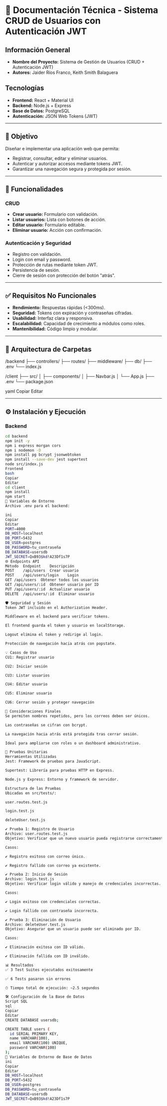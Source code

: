 # 📘 Documentación Técnica - Sistema CRUD de Usuarios con Autenticación JWT

## Información General

- **Nombre del Proyecto:** Sistema de Gestión de Usuarios (CRUD + Autenticación JWT)  
- **Autores:** Jaider Ríos Franco, Keith Smith Balaguera

## Tecnologías

- **Frontend:** React + Material UI  
- **Backend:** Node.js + Express  
- **Base de Datos:** PostgreSQL  
- **Autenticación:** JSON Web Tokens (JWT)

---

## 🎯 Objetivo

Diseñar e implementar una aplicación web que permita:

- Registrar, consultar, editar y eliminar usuarios.
- Autenticar y autorizar accesos mediante tokens JWT.
- Garantizar una navegación segura y protegida por sesión.

---

## 🔧 Funcionalidades

### CRUD

- **Crear usuario:** Formulario con validación.
- **Listar usuarios:** Lista con botones de acción.
- **Editar usuario:** Formulario editable.
- **Eliminar usuario:** Acción con confirmación.

### Autenticación y Seguridad

- Registro con validación.
- Login con email y password.
- Protección de rutas mediante token JWT.
- Persistencia de sesión.
- Cierre de sesión con protección del botón "atrás".

---

## ✅ Requisitos No Funcionales

- **Rendimiento:** Respuestas rápidas (<300ms).
- **Seguridad:** Tokens con expiración y contraseñas cifradas.
- **Usabilidad:** Interfaz clara y responsiva.
- **Escalabilidad:** Capacidad de crecimiento a módulos como roles.
- **Mantenibilidad:** Código limpio y modular.

---

## 📁 Arquitectura de Carpetas

/backend
├── controllers/
├── routes/
├── middleware/
├── db/
├── .env
└── index.js

/client
├── src/
│ ├── components/
│ ├── Navbar.js
│ └── App.js
├── .env
└── package.json

yaml
Copiar
Editar

---

## ⚙ Instalación y Ejecución

### Backend

```bash
cd backend
npm init -y
npm i express morgan cors
npm i nodemon -D
npm install pg bcrypt jsonwebtoken
npm install --save-dev jest supertest
node src/index.js
Frontend
bash
Copiar
Editar
cd client
npm install
npm start
🔐 Variables de Entorno
Archivo .env para el backend:

ini
Copiar
Editar
PORT=4000
DB_HOST=localhost
DB_PORT=5432
DB_USER=postgres
DB_PASSWORD=tu_contraseña
DB_DATABASE=usersdb
JWT_SECRET=QxB93$kd!A23Df1s7P
🌐 Endpoints API
Método	Endpoint	Descripción
POST	/api/users	Crear usuario
POST	/api/users/login	Login
GET	/api/users	Obtener todos los usuarios
GET	/api/users/:id	Obtener usuario por ID
PUT	/api/users/:id	Actualizar usuario
DELETE	/api/users/:id	Eliminar usuario

🛡 Seguridad y Sesión
Token JWT incluido en el Authorization Header.

Middleware en el backend para verificar tokens.

El frontend guarda el token y usuario en localStorage.

Logout elimina el token y redirige al login.

Protección de navegación hacia atrás con popstate.

💡 Casos de Uso
CU1: Registrar usuario

CU2: Iniciar sesión

CU3: Listar usuarios

CU4: Editar usuario

CU5: Eliminar usuario

CU6: Cerrar sesión y proteger navegación

📝 Consideraciones Finales
Se permiten nombres repetidos, pero los correos deben ser únicos.

Las contraseñas se cifran con bcrypt.

La navegación hacia atrás está protegida tras cerrar sesión.

Ideal para ampliarse con roles o un dashboard administrativo.

🧪 Pruebas Unitarias
Herramientas Utilizadas
Jest: Framework de pruebas para JavaScript.

Supertest: Librería para pruebas HTTP en Express.

Node.js y Express: Entorno y framework de servidor.

Estructura de las Pruebas
Ubicadas en src/tests/:

user.routes.test.js

login.test.js

deleteUser.test.js

✔ Prueba 1: Registro de Usuario
Archivo: user.routes.test.js
Objetivo: Verificar que un nuevo usuario pueda registrarse correctamente.

Casos:

✔ Registro exitoso con correo único.

✔ Registro fallido con correo ya existente.

✔ Prueba 2: Inicio de Sesión
Archivo: login.test.js
Objetivo: Verificar login válido y manejo de credenciales incorrectas.

Casos:

✔ Login exitoso con credenciales correctas.

✔ Login fallido con contraseña incorrecta.

✔ Prueba 3: Eliminación de Usuario
Archivo: deleteUser.test.js
Objetivo: Asegurar que un usuario puede ser eliminado por ID.

Casos:

✔ Eliminación exitosa con ID válido.

✔ Eliminación fallida con ID inválido.

📊 Resultados
✅ 3 Test Suites ejecutados exitosamente

✅ 6 Tests pasaron sin errores

⏱ Tiempo total de ejecución: ~2.5 segundos

🛠 Configuración de la Base de Datos
Script SQL
sql
Copiar
Editar
CREATE DATABASE usersdb;

CREATE TABLE users (
  id SERIAL PRIMARY KEY,
  name VARCHAR(100),
  email VARCHAR(100) UNIQUE,
  password VARCHAR(100)
);
🔑 Variables de Entorno de Base de Datos
ini
Copiar
Editar
DB_HOST=localhost
DB_PORT=5432
DB_USER=postgres
DB_PASSWORD=tu_contraseña
DB_DATABASE=usersdb
JWT_SECRET=QxB93$kd!A23Df1s7P
